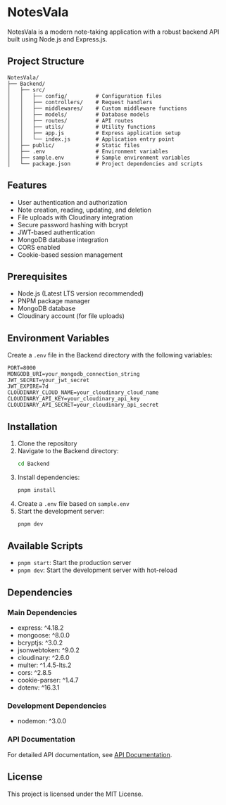 # NotesVala

NotesVala is a modern note-taking application with a robust backend API built using Node.js and Express.js.

## Project Structure

```
NotesVala/
├── Backend/
│   ├── src/
│   │   ├── config/         # Configuration files
│   │   ├── controllers/    # Request handlers
│   │   ├── middlewares/    # Custom middleware functions
│   │   ├── models/         # Database models
│   │   ├── routes/         # API routes
│   │   ├── utils/          # Utility functions
│   │   ├── app.js          # Express application setup
│   │   └── index.js        # Application entry point
│   ├── public/             # Static files
│   ├── .env                # Environment variables
│   ├── sample.env          # Sample environment variables
│   └── package.json        # Project dependencies and scripts
```

## Features

- User authentication and authorization
- Note creation, reading, updating, and deletion
- File uploads with Cloudinary integration
- Secure password hashing with bcrypt
- JWT-based authentication
- MongoDB database integration
- CORS enabled
- Cookie-based session management

## Prerequisites

- Node.js (Latest LTS version recommended)
- PNPM package manager
- MongoDB database
- Cloudinary account (for file uploads)

## Environment Variables

Create a `.env` file in the Backend directory with the following variables:

```env
PORT=8000
MONGODB_URI=your_mongodb_connection_string
JWT_SECRET=your_jwt_secret
JWT_EXPIRE=7d
CLOUDINARY_CLOUD_NAME=your_cloudinary_cloud_name
CLOUDINARY_API_KEY=your_cloudinary_api_key
CLOUDINARY_API_SECRET=your_cloudinary_api_secret
```

## Installation

1. Clone the repository
2. Navigate to the Backend directory:
   ```bash
   cd Backend
   ```
3. Install dependencies:
   ```bash
   pnpm install
   ```
4. Create a `.env` file based on `sample.env`
5. Start the development server:
   ```bash
   pnpm dev
   ```

## Available Scripts

- `pnpm start`: Start the production server
- `pnpm dev`: Start the development server with hot-reload

## Dependencies

### Main Dependencies
- express: ^4.18.2
- mongoose: ^8.0.0
- bcryptjs: ^3.0.2
- jsonwebtoken: ^9.0.2
- cloudinary: ^2.6.0
- multer: ^1.4.5-lts.2
- cors: ^2.8.5
- cookie-parser: ^1.4.7
- dotenv: ^16.3.1

### Development Dependencies
- nodemon: ^3.0.0
### API Documentation 
For detailed API documentation, see [API Documentation](./API.md).

## License
This project is licensed under the MIT License. 